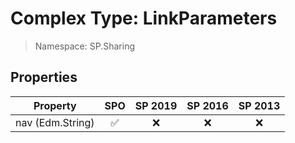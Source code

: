 # Complex Type: LinkParameters

> Namespace: SP.Sharing

## Properties

Property | SPO | SP 2019 | SP 2016 | SP 2013
----------|:---:|:-------:|:-------:|:-------:
nav (Edm.String) | ✅ | ❌ | ❌ | ❌